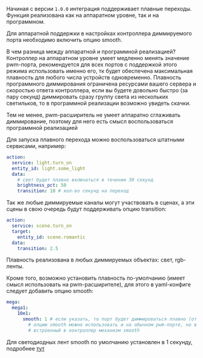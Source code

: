 Начиная с версии `1.0.0` интеграция поддерживает плавные переходы. Функция реализована
как на аппаратном уровне, так и на программном.

Для аппаратной поддержки в настройках контроллера диммируемого порта необходимо включить опцию smooth.

В чем разница между аппаратной и программной реализацией? Контроллер на аппаратном уровне умеет медленно
менять значение pwm-порта, рекомендуется для всех портов с поддержкой этого режима использовать именно его,
тк будет обеспечена максимальная плавность для любого числа устройств одновременно.
Плавность программного диммирования ограничена ресурсами вашего сервера и скоростью ответа контроллера,
если вы будете довольно быстро (за пару секунд) диммировать сразу группу
света из нескольких светильков, то в программной реализации возможно увидеть скачки.

Тем не менее, pwm-расширитель не умеет аппаратно сглаживать диммирование, поэтому для него есть смысл воспользоваться 
программной реализацией

Для запуска плавного перехода можно воспользоваться штатными сервисами, например:
```yaml
action:
  service: light.turn_on
  entity_id: light.some_light
  data:
    # свет будет плавно включаться в течении 30 секунд    
    brightness_pct: 50
    transition: 10 # кол-во секунд на переход
```
Так же любые диммируемые каналы могут участвовать в сценах, а эти сцены в свою очередь будут поддерживать опцию transition:
```yaml
action:
  service: scene.turn_on
  target:
    entity_id: scene.romantic
  data:
    transition: 2.5
```

Плавность реализована в любых диммируемых объектах: свет, rgb-ленты. 

Кроме того, возможно установить плавность по-умолчанию (имеет смысл использовать на pwm-расширителе), для этого в yaml-конфиге
следует добавить опцию smooth:
```yaml
mega:
  mega1:
    10e1:    
      smooth: 1 # если указать, то порт будет диммироваться плавно (от 0 до 100% за <smooth> секунд)
        # опцию smooth можно использовать и на обычном pwm-порте, но в этом мало необходимости, лучше использовать 
        # встроенный в контроллер механизм smooth
```

Для светодиодных лент smooth по умолчанию установлен в 1 секунду, 
подробнее [тут](yaml.md#rgb)